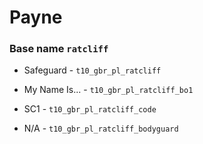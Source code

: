 
# Payne  
### Base name `ratcliff`

 - Safeguard - `t10_gbr_pl_ratcliff`

 - My Name Is... - `t10_gbr_pl_ratcliff_bo1`

 - SC1 - `t10_gbr_pl_ratcliff_code`

 - N/A    -  `t10_gbr_pl_ratcliff_bodyguard`
